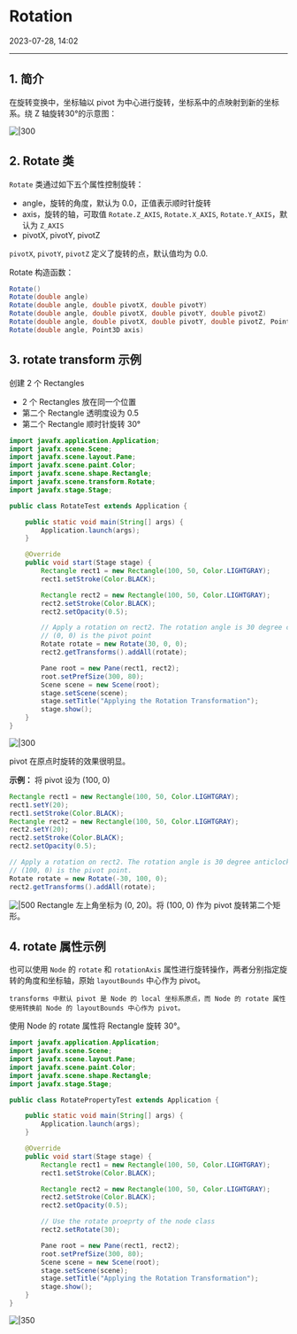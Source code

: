 # Rotation

2023-07-28, 14:02
****
## 1. 简介

在旋转变换中，坐标轴以 pivot 为中心进行旋转，坐标系中的点映射到新的坐标系。绕 Z 轴旋转30°的示意图：

![|300](Pasted%20image%2020230726172217.png)

## 2. Rotate 类

`Rotate` 类通过如下五个属性控制旋转：

- angle，旋转的角度，默认为 0.0，正值表示顺时针旋转
- axis，旋转的轴，可取值 `Rotate.Z_AXIS`, `Rotate.X_AXIS`, `Rotate.Y_AXIS`，默认为 `Z_AXIS`
- pivotX, pivotY, pivotZ

`pivotX`, `pivotY`, `pivotZ` 定义了旋转的点，默认值均为 0.0.

Rotate 构造函数：

```java
Rotate()
Rotate(double angle)
Rotate(double angle, double pivotX, double pivotY)
Rotate(double angle, double pivotX, double pivotY, double pivotZ)
Rotate(double angle, double pivotX, double pivotY, double pivotZ, Point3D axis)
Rotate(double angle, Point3D axis)
```

## 3. rotate transform 示例

创建 2 个 Rectangles

- 2 个 Rectangles 放在同一个位置
- 第二个 Rectangle 透明度设为 0.5
- 第二个 Rectangle 顺时针旋转 30°

```java
import javafx.application.Application;
import javafx.scene.Scene;
import javafx.scene.layout.Pane;
import javafx.scene.paint.Color;
import javafx.scene.shape.Rectangle;
import javafx.scene.transform.Rotate;
import javafx.stage.Stage;

public class RotateTest extends Application {

    public static void main(String[] args) {
        Application.launch(args);
    }

    @Override
    public void start(Stage stage) {
        Rectangle rect1 = new Rectangle(100, 50, Color.LIGHTGRAY);
        rect1.setStroke(Color.BLACK);

        Rectangle rect2 = new Rectangle(100, 50, Color.LIGHTGRAY);
        rect2.setStroke(Color.BLACK);
        rect2.setOpacity(0.5);

        // Apply a rotation on rect2. The rotation angle is 30 degree clockwise
        // (0, 0) is the pivot point
        Rotate rotate = new Rotate(30, 0, 0);
        rect2.getTransforms().addAll(rotate);

        Pane root = new Pane(rect1, rect2);
        root.setPrefSize(300, 80);
        Scene scene = new Scene(root);
        stage.setScene(scene);
        stage.setTitle("Applying the Rotation Transformation");
        stage.show();
    }
}
```

![|300](Pasted%20image%2020230726173122.png)

pivot 在原点时旋转的效果很明显。

**示例：** 将 pivot 设为 (100, 0)

```java
Rectangle rect1 = new Rectangle(100, 50, Color.LIGHTGRAY);
rect1.setY(20);
rect1.setStroke(Color.BLACK);
Rectangle rect2 = new Rectangle(100, 50, Color.LIGHTGRAY);
rect2.setY(20);
rect2.setStroke(Color.BLACK);
rect2.setOpacity(0.5);

// Apply a rotation on rect2. The rotation angle is 30 degree anticlockwise
// (100, 0) is the pivot point.
Rotate rotate = new Rotate(-30, 100, 0);
rect2.getTransforms().addAll(rotate);
```

![|500](Pasted%20image%2020230726173548.png)
Rectangle 左上角坐标为 (0, 20)。将 (100, 0) 作为 pivot 旋转第二个矩形。

## 4. rotate 属性示例

也可以使用 `Node` 的 `rotate` 和 `rotationAxis` 属性进行旋转操作，两者分别指定旋转的角度和坐标轴，原始 `layoutBounds` 中心作为 pivot。

```ad-note
transforms 中默认 pivot 是 Node 的 local 坐标系原点，而 Node 的 rotate 属性使用转换前 Node 的 layoutBounds 中心作为 pivot。
```

使用 Node 的 rotate 属性将 Rectangle 旋转 30°。

```java
import javafx.application.Application;
import javafx.scene.Scene;
import javafx.scene.layout.Pane;
import javafx.scene.paint.Color;
import javafx.scene.shape.Rectangle;
import javafx.stage.Stage;

public class RotatePropertyTest extends Application {

    public static void main(String[] args) {
        Application.launch(args);
    }

    @Override
    public void start(Stage stage) {
        Rectangle rect1 = new Rectangle(100, 50, Color.LIGHTGRAY);
        rect1.setStroke(Color.BLACK);

        Rectangle rect2 = new Rectangle(100, 50, Color.LIGHTGRAY);
        rect2.setStroke(Color.BLACK);
        rect2.setOpacity(0.5);

        // Use the rotate proeprty of the node class
        rect2.setRotate(30);

        Pane root = new Pane(rect1, rect2);
        root.setPrefSize(300, 80);
        Scene scene = new Scene(root);
        stage.setScene(scene);
        stage.setTitle("Applying the Rotation Transformation");
        stage.show();
    }
}
```

![|350](Pasted%20image%2020230728140220.png)

